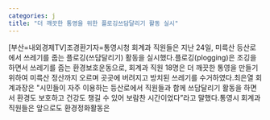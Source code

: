 ```yaml
---
categories: j
title: "더 깨끗한 통영을 위한 플로깅쓰담달리기 활동 실시"
---
```

[부산=내외경제TV]조경환기자=통영시청 회계과 직원들은 지난 24일, 미륵산 등산로에서 쓰레기를 줍는 플로깅(쓰담달리기) 활동을 실시했다.플로깅(plogging)은 조깅을 하면서 쓰레기를 줍는 환경보호운동으로, 회계과 직원 18명은 더 깨끗한 통영을 만들기 위하여 미륵산 정산까지 오르며 곳곳에 버려지고 방치된 쓰레기를 수거하였다.최은열 회계과장은 "시민들이 자주 이용하는 등산로에서 직원들과 함께 쓰담달리기 활동을 하면서 환경도 보호하고 건강도 챙길 수 있어 보람찬 시간이었다”라고 말했다.통영시 회계과 직원들은 앞으로도 환경정화활동은